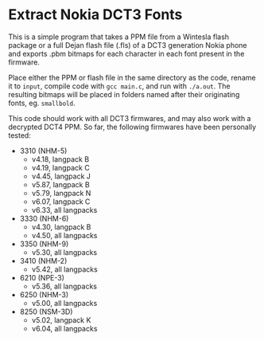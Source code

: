 # Extract Nokia DCT3 Fonts

This is a simple program that takes a PPM file from a Wintesla flash package or a full Dejan flash file (.fls) of a DCT3 generation Nokia phone and exports .pbm bitmaps for each character in each font present in the firmware.

Place either the PPM or flash file in the same directory as the code, rename it to `input`, compile code with `gcc main.c`, and run with `./a.out`. The resulting bitmaps will be placed in folders named after their originating fonts, eg. `smallbold`.

This code should work with all DCT3 firmwares, and may also work with a decrypted DCT4 PPM.
So far, the following firmwares have been personally tested:

- 3310 (NHM-5)
	- v4.18, langpack B
	- v4.19, langpack C
	- v4.45, langpack J
	- v5.87, langpack B
	- v5.79, langpack N
	- v6.07, langpack C
	- v6.33, all langpacks
- 3330 (NHM-6)
	- v4.30, langpack B
	- v4.50, all langpacks
- 3350 (NHM-9)
	- v5.30, all langpacks
- 3410 (NHM-2)
	- v5.42, all langpacks
- 6210 (NPE-3)
	- v5.36, all langpacks
- 6250 (NHM-3)
	- v5.00, all langpacks
- 8250 (NSM-3D)
	- v5.02, langpack K
	- v6.04, all langpacks
